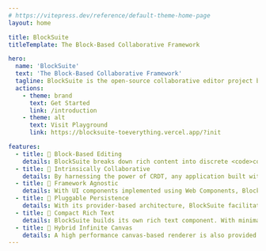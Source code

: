 ```yaml
---
# https://vitepress.dev/reference/default-theme-home-page
layout: home

title: BlockSuite
titleTemplate: The Block-Based Collaborative Framework

hero:
  name: 'BlockSuite'
  text: 'The Block-Based Collaborative Framework'
  tagline: BlockSuite is the open-source collaborative editor project behind AFFiNE.
  actions:
    - theme: brand
      text: Get Started
      link: /introduction
    - theme: alt
      text: Visit Playground
      link: https://blocksuite-toeverything.vercel.app/?init

features:
  - title: 📝 Block-Based Editing
    details: BlockSuite breaks down rich content into discrete <code>contenteditable</code> blocks, avoiding pitfalls using traditional monolithic rich text container.
  - title: 🧬 Intrinsically Collaborative
    details: By harnessing the power of CRDT, any application built with BlockSuite effortlessly supports real-time collaboration right from the start.
  - title: 🧩 Framework Agnostic
    details: With UI components implemented using Web Components, BlockSuite provides editors that can be easily embedded and eliminates the risk of vendor lock-in.
  - title: 🔌 Pluggable Persistence
    details: With its provider-based architecture, BlockSuite facilitates incremental state synchronization without explictly handling asynchronous requests.
  - title: 📏 Compact Rich Text
    details: BlockSuite builds its own rich text component. With minimal responsibilities that benefits from the block-based architecture, this component is light, simple and reliable.
  - title: 🎨 Hybrid Infinite Canvas
    details: A high performance canvas-based renderer is also provided by BlockSuite, fulfilling needs for whiteboard functionalities.
---
```

